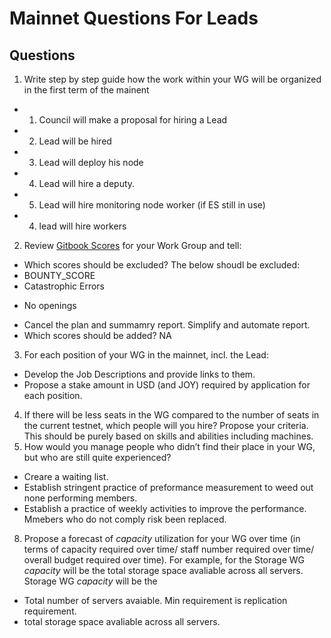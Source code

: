 # Mainnet Questions For Leads

## Questions 

1. Write step by step guide how the work within your WG will be organized in the first term of the mainent 
 -  1. Council will make a proposal for hiring a Lead
 -  2. Lead will be hired
 -  3. Lead will deploy his node
 -  4. Lead will hire a deputy.
 -  5. Lead will hire monitoring node worker (if ES still in use)
 -  4. lead will hire workers
2. Review [Gitbook Scores](https://joystream.gitbook.io/testnet-workspace/testnet/council-period-scoring/general-working-group-score) for your Work Group and tell: 
- Which scores should be excluded? 
  The below shoudl be excluded:
- BOUNTY_SCORE
- Catastrophic Errors
 * No openings
- Cancel the plan and summamry report. Simplify and automate report. 
- Which scores should be added? 
NA
3. For each position of your WG in the mainnet, incl. the Lead: 
- Develop the Job Descriptions and provide links to them.
- Propose a stake amount in USD (and JOY) required by application for each position. 
4. If there will be less seats in the WG compared to the number of seats in the current testnet, which people will you hire? Propose your criteria.
This should be purely based on skills and abilities including machines. 
6. How would you manage people who didn’t find their place in your WG, but who are still quite experienced? 
- Creare a waiting list.
- Establish stringent practice of preformance measurement to weed out none performing members.  
- Establish a practice of weekly activities to improve the performance. Mmebers who do not comply risk been replaced. 
8. Propose a forecast of _capacity_ utilization for your WG over time (in terms of capacity required over time/ staff number required over time/ overall budget required over time). For example, for the Storage WG _capacity_ will be the total storage space avaliable across all servers. 
Storage WG _capacity_ will be the 
- Total number of servers avaiable. Min requirement is replication requirement. 
- total storage space avaliable across all servers. 

